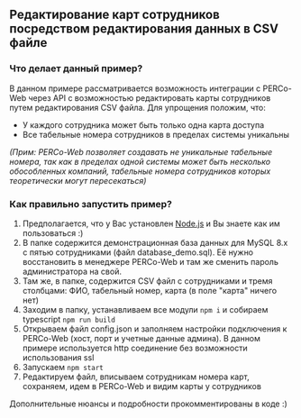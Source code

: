 ## Редактирование карт сотрудников посредством редактирования данных в CSV файле
### Что делает данный пример?
В данном примере рассматривается возможность интеграции с PERCo-Web через API с возможностью редактировать карты сотрудников путем редактирования CSV файла. 
Для упрощения положим, что: 
- У каждого сотрудника может быть только одна карта доступа
- Все табельные номера сотрудников в пределах системы уникальны

*(Прим: PERCo-Web позволяет создавать не уникальные табельные номера, так как в пределах одной системы может быть несколько обособленных компаний, табельные номера сотрудников которых теоретически могут пересекаться)*

### Как правильно запустить пример?
1) Предполагается, что у Вас установлен [Node.js](https://nodejs.org/) и Вы знаете как им пользоваться :)
2) В папке содержится демонстрационная база данных для MySQL 8.x с пятью сотрудниками (файл database_demo.sql). Её нужно восстановить в менеджере PERCo-Web и там же сменить пароль администратора на свой. 
3) Там же, в папке, содержится CSV файл с сотрудниками и тремя столбцами: ФИО, табельный номер, карта (в поле "карта" ничего нет)
4) Заходим в папку, устанавливаем все модули `npm i` и собираем typescript `npm run build`
5) Открываем файл config.json и заполняем настройки подключения к PERCo-Web (хост, порт и учетные данные админа). В данном примере используется http соединение без возможности использования ssl
6) Запускаем `npm start`
7) Редактируем файл, вписываем сотрудникам номера карт, сохраняем, идем в PERCo-Web и видим карты у сотрудников

Дополнительные нюансы и подробности прокомментированы в коде :)
